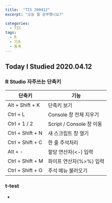 ```yaml
---
title:  "TIS 200412"
excerpt: "오늘 뭘 공부했나요?"

categories:
  - TIS
tags:
  - R
  - 기초
  - 통계
---
```


## Today I Studied 2020.04.12

### R Studio 자주쓰는 단축키

단축키 | 기능
------|------
Alt + Shift + K | 단축키 보기 
Ctrl + L | Console 창 전체 지우기
Ctrl + 1 / 2 | Script / Console 창 이동
Ctrl + Shift + N | 새 스크립트 창 열기
Ctrl + Shift + C | 한 줄 주석처리
Alt + - | 할당 연산자(<-) 입력
Ctrl + Shift + M | 파이프 연산자(%>%) 입력 
Ctrl + Shift + O | 주석 메뉴 불러오기 


### t-test
* 
